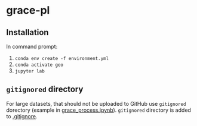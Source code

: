 # grace-pl

## Installation
In command prompt:
1. ```conda env create -f environment.yml```
2. ```conda activate geo```
3. ```jupyter lab```

## ```gitignored``` directory
For large datasets, that should not be uploaded to GitHub use ```gitignored``` dorectory (example in [grace_process.ipynb](grace_process.ipynb)). ```gitignored``` directory is added to [.gitignore](.gitignore).
